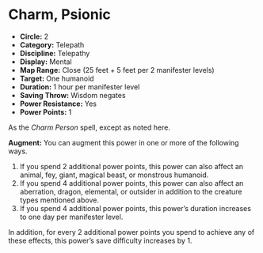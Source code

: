 # Charm, Psionic

- **Circle:** 2
- **Category:** Telepath
- **Discipline:** Telepathy
- **Display:** Mental
- **Map Range:** Close (25 feet + 5 feet per 2 manifester levels)
- **Target:** One humanoid
- **Duration:** 1 hour per manifester level
- **Saving Throw:** Wisdom negates
- **Power Resistance:** Yes
- **Power Points:** 1

As the *Charm Person* spell, except as noted here.

**Augment:** You can augment this power in one or more of the following ways.

1. If you spend 2 additional power points, this power can also affect an animal, fey, giant, magical beast, or monstrous humanoid.
2. If you spend 4 additional power points, this power can also affect an aberration, dragon, elemental, or outsider in addition to the creature types mentioned above.
3. If you spend 4 additional power points, this power’s duration increases to one day per manifester level.

In addition, for every 2 additional power points you spend to achieve any of these effects, this power’s save difficulty increases by 1.
